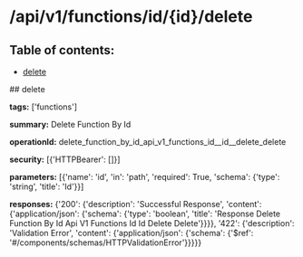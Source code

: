 # /api/v1/functions/id/{id}/delete

## Table of contents:
- [delete](#delete)

<a name="delete" />
## delete

**tags:** ['functions']

**summary:** Delete Function By Id

**operationId:** delete_function_by_id_api_v1_functions_id__id__delete_delete

**security:** [{'HTTPBearer': []}]

**parameters:** [{'name': 'id', 'in': 'path', 'required': True, 'schema': {'type': 'string', 'title': 'Id'}}]

**responses:** {'200': {'description': 'Successful Response', 'content': {'application/json': {'schema': {'type': 'boolean', 'title': 'Response Delete Function By Id Api V1 Functions Id  Id  Delete Delete'}}}}, '422': {'description': 'Validation Error', 'content': {'application/json': {'schema': {'$ref': '#/components/schemas/HTTPValidationError'}}}}}

